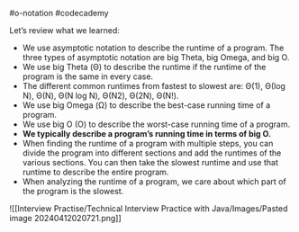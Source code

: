#o-notation #codecademy

Let’s review what we learned:

- We use asymptotic notation to describe the runtime of a program. The three types of asymptotic notation are big Theta, big Omega, and big O.
- We use big Theta (Θ) to describe the runtime if the runtime of the program is the same in every case.
- The different common runtimes from fastest to slowest are: Θ(1), Θ(log N), Θ(N), Θ(N log N), Θ(N2), Θ(2N), Θ(N!).
- We use big Omega (Ω) to describe the best-case running time of a program.
- We use big O (O) to describe the worst-case running time of a program.
- **We typically describe a program’s running time in terms of big O.**
- When finding the runtime of a program with multiple steps, you can divide the program into different sections and add the runtimes of the various sections. You can then take the slowest runtime and use that runtime to describe the entire program.
- When analyzing the runtime of a program, we care about which part of the program is the slowest.

![[Interview Practise/Technical Interview Practice with Java/Images/Pasted image 20240412020721.png]]